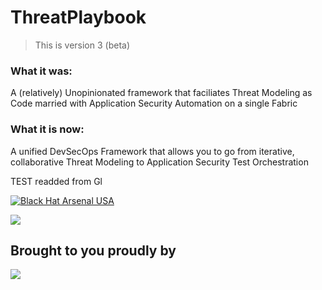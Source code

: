 # ThreatPlaybook

> This is version 3 (beta)

### What it was: 
A (relatively) Unopinionated framework that faciliates Threat Modeling as Code married with Application Security Automation on a single Fabric

### What it is now: 
A unified DevSecOps Framework that allows you to go from iterative, collaborative Threat Modeling to Application Security Test Orchestration



TEST readded from Gl

[![Black Hat Arsenal USA](https://rawgit.com/toolswatch/badges/master/arsenal/usa/2018.svg)](https://www.blackhat.com/us-18/arsenal/schedule/index.html#threatplaybook-11697)

![](docs/img/tp_logo.png)

## Brought to you proudly by
![](docs/img/we45logo.jpg)
